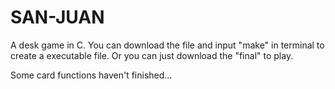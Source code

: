 # SAN-JUAN
A desk game in C.
You can download the file and input "make" in terminal to create a executable file.
Or you can just download the "final" to play.

Some card functions haven't finished...
